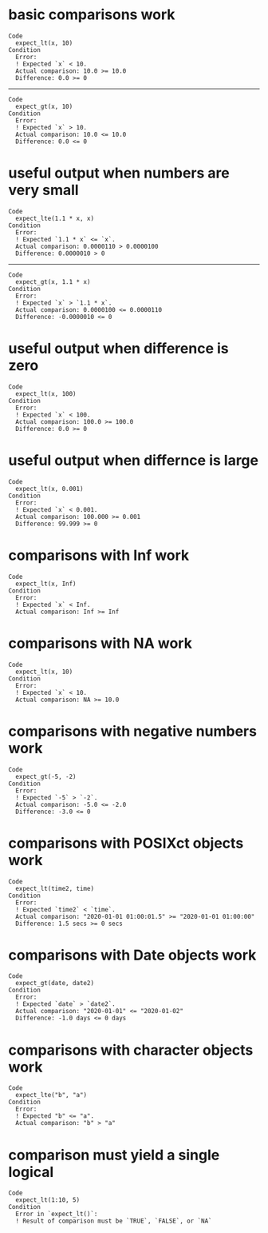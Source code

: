 # basic comparisons work

    Code
      expect_lt(x, 10)
    Condition
      Error:
      ! Expected `x` < 10.
      Actual comparison: 10.0 >= 10.0
      Difference: 0.0 >= 0

---

    Code
      expect_gt(x, 10)
    Condition
      Error:
      ! Expected `x` > 10.
      Actual comparison: 10.0 <= 10.0
      Difference: 0.0 <= 0

# useful output when numbers are very small

    Code
      expect_lte(1.1 * x, x)
    Condition
      Error:
      ! Expected `1.1 * x` <= `x`.
      Actual comparison: 0.0000110 > 0.0000100
      Difference: 0.0000010 > 0

---

    Code
      expect_gt(x, 1.1 * x)
    Condition
      Error:
      ! Expected `x` > `1.1 * x`.
      Actual comparison: 0.0000100 <= 0.0000110
      Difference: -0.0000010 <= 0

# useful output when difference is zero

    Code
      expect_lt(x, 100)
    Condition
      Error:
      ! Expected `x` < 100.
      Actual comparison: 100.0 >= 100.0
      Difference: 0.0 >= 0

# useful output when differnce is large

    Code
      expect_lt(x, 0.001)
    Condition
      Error:
      ! Expected `x` < 0.001.
      Actual comparison: 100.000 >= 0.001
      Difference: 99.999 >= 0

# comparisons with Inf work

    Code
      expect_lt(x, Inf)
    Condition
      Error:
      ! Expected `x` < Inf.
      Actual comparison: Inf >= Inf

# comparisons with NA work

    Code
      expect_lt(x, 10)
    Condition
      Error:
      ! Expected `x` < 10.
      Actual comparison: NA >= 10.0

# comparisons with negative numbers work

    Code
      expect_gt(-5, -2)
    Condition
      Error:
      ! Expected `-5` > `-2`.
      Actual comparison: -5.0 <= -2.0
      Difference: -3.0 <= 0

# comparisons with POSIXct objects work

    Code
      expect_lt(time2, time)
    Condition
      Error:
      ! Expected `time2` < `time`.
      Actual comparison: "2020-01-01 01:00:01.5" >= "2020-01-01 01:00:00"
      Difference: 1.5 secs >= 0 secs

# comparisons with Date objects work

    Code
      expect_gt(date, date2)
    Condition
      Error:
      ! Expected `date` > `date2`.
      Actual comparison: "2020-01-01" <= "2020-01-02"
      Difference: -1.0 days <= 0 days

# comparisons with character objects work

    Code
      expect_lte("b", "a")
    Condition
      Error:
      ! Expected "b" <= "a".
      Actual comparison: "b" > "a"

# comparison must yield a single logical

    Code
      expect_lt(1:10, 5)
    Condition
      Error in `expect_lt()`:
      ! Result of comparison must be `TRUE`, `FALSE`, or `NA`

